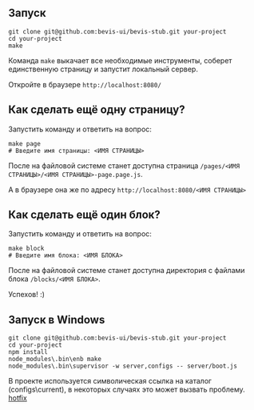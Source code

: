 ## Запуск
```
git clone git@github.com:bevis-ui/bevis-stub.git your-project
cd your-project
make
```

Команда `make` выкачает все необходимые инструменты, соберет единственную страницу и запустит локальный сервер.

Откройте в браузере `http://localhost:8080/`


## Как сделать ещё одну страницу?
Запустить команду и ответить на вопрос:
```shell
make page
# Введите имя страницы: <ИМЯ СТРАНИЦЫ>
```
После на файловой системе станет доступна страница `/pages/<ИМЯ СТРАНИЦЫ>/<ИМЯ СТРАНИЦЫ>-page.page.js`.

А в браузере она же по адресу `http://localhost:8080/<ИМЯ СТРАНИЦЫ>`


## Как сделать ещё один блок?
Запустить команду и ответить на вопрос:
```shell
make block
# Введите имя блока: <ИМЯ БЛОКА>
```
После на файловой системе станет доступна директория с файлами блока `/blocks/<ИМЯ БЛОКА>`.

Успехов! :)


## Запуск в Windows
```
git clone git@github.com:bevis-ui/bevis-stub.git your-project
cd your-project
npm install
node_modules\.bin\enb make
node_modules\.bin\supervisor -w server,configs -- server/boot.js
```

В проекте используется символическая ссылка на каталог (configs\current), в некоторых случаях это может вызвать проблему. 
[hotfix](https://github.com/bevis-ui/bevis-stub/pull/4)
